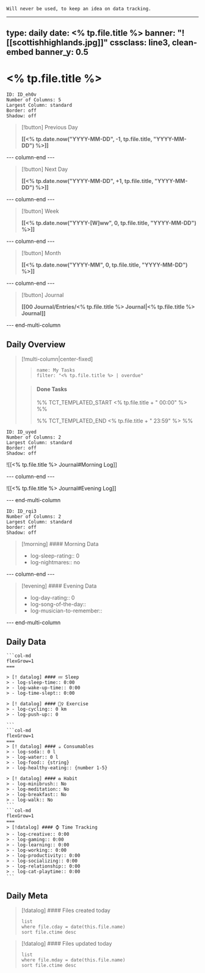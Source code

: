 	Will never be used, to keep an idea on data tracking.


---
type: daily
date: <% tp.file.title %>
banner: "![[scottishhighlands.jpg]]"
cssclass: line3, clean-embed
banner_y: 0.5
---
# <% tp.file.title %>

```start-multi-column
ID: ID_eh0v
Number of Columns: 5
Largest Column: standard
Border: off
Shadow: off
```

> [!button]
> Previous Day 
> 
> **[[<% tp.date.now("YYYY-MM-DD", -1, tp.file.title, "YYYY-MM-DD") %>]]**

--- column-end ---

> [!button]
> Next Day 
> 
> **[[<% tp.date.now("YYYY-MM-DD", +1, tp.file.title, "YYYY-MM-DD") %>]]**

--- column-end ---

> [!button]
> Week
> 
> **[[<% tp.date.now("YYYY-[W]ww", 0, tp.file.title, "YYYY-MM-DD") %>]]**

--- column-end ---

> [!button]
> Month 
> 
> **[[<% tp.date.now("YYYY-MM", 0, tp.file.title, "YYYY-MM-DD") %>]]**

--- column-end ---

> [!button]
> Journal
> 
> **[[00 Journal/Entries/<% tp.file.title %> Journal|<% tp.file.title %> Journal]]**

--- end-multi-column

## Daily Overview

> [!multi-column|center-fixed]
> 
>> ```todoist
>> name: My Tasks 
>>filter: "<% tp.file.title %> | overdue" 
>>``` 
>
>> #### Done Tasks
>> %% TCT_TEMPLATED_START <% tp.file.title + " 00:00" %> %%
>> 
>> %% TCT_TEMPLATED_END <% tp.file.title + " 23:59" %> %%

```start-multi-column
ID: ID_uyed
Number of Columns: 2
Largest Column: standard
Border: off
Shadow: off
```

![[<% tp.file.title %> Journal#Morning Log]]

--- column-end ---

![[<% tp.file.title %> Journal#Evening Log]]

--- end-multi-column

```start-multi-column
ID: ID_rqi3
Number of Columns: 2
Largest Column: standard
border: off
Shadow: off
```

> [!morning] #### Morning Data
> - log-sleep-rating:: 0
> - log-nightmares:: no

--- column-end ---

> [!evening] #### Evening Data
> - log-day-rating:: 0
> - log-song-of-the-day:: 
> - log-musician-to-remember:: 

--- end-multi-column

## Daily Data

````col
```col-md
flexGrow=1
===

> [! datalog] #### 💤 Sleep
> - log-sleep-time:: 0:00
> - log-wake-up-time:: 0:00
> - log-time-slept:: 0:00

> [! datalog] #### 🏃‍♀️ Exercise
> - log-cycling:: 0 km
> - log-push-up:: 0 

```
```col-md
flexGrow=1
===
> [! datalog] #### ☕ Consumables
> - log-soda:: 0 l
> - log-water:: 0 l
> - log-food:: {string}
> - log-healthy-eating:: {number 1-5}

> [! datalog] #### ♻ Habit 
> - log-minibrush:: No
> - log-meditation:: No
> - log-breakfast:: No
> - log-walk:: No
```
```col-md
flexGrow=1
===
> [!datalog] #### ⌚ Time Tracking
> - log-creative:: 0:00
> - log-gaming:: 0:00
> - log-learning:: 0:00
> - log-working:: 0:00
> - log-productivity:: 0:00
> - log-socializing:: 0:00
> - log-relationship:: 0:00
> - log-cat-playtime:: 0:00
```
````

## Daily Meta

> [!datalog] #### Files created today
> ```dataview
> list
> where file.cday = date(this.file.name)
> sort file.ctime desc
> ```

> [!datalog] #### Files updated today
> ```dataview
> list
> where file.mday = date(this.file.name)
> sort file.ctime desc
> ```





